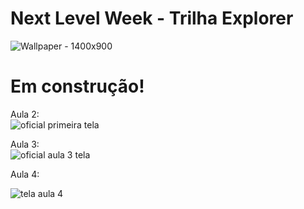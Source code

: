 # Next Level Week - Trilha Explorer
![Wallpaper - 1400x900](https://user-images.githubusercontent.com/24979432/190293592-54211aaa-f14b-4268-ba68-af3adff996d6.png)

# Em construção!

Aula 2: <br>
![oficial primeira tela](https://user-images.githubusercontent.com/24979432/190428140-286c9980-6049-4e56-be02-dce4ff688831.png) <br>

Aula 3: <br>
![oficial aula 3 tela](https://user-images.githubusercontent.com/24979432/190428156-db35a1fd-4d6a-4f99-ba1c-2bf9356c1ee7.png)

Aula 4: <br>

![tela aula 4 ](https://user-images.githubusercontent.com/24979432/190707145-552b500e-41ad-4f0b-abc7-8dbcf9af612a.png)









